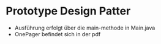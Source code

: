 # Prototype Design Patter

- Ausführung erfolgt über die main-methode in Main.java
- OnePager befindet sich in der pdf
